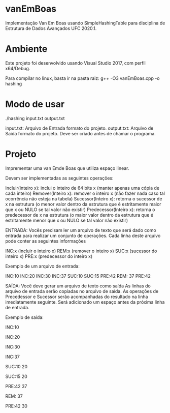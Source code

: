 # vanEmBoas
Implementação Van Em Boas usando SimpleHashingTable para disciplina de Estrutura de Dados Avançados UFC 2020.1. 

# Ambiente

Este projeto foi desenvolvido usando Visual Studio 2017, com perfil x64/Debug.

Para compilar no linux, basta ir na pasta raiz: g++ -O3 vanEmBoas.cpp -o hashing
# Modo de usar

./hashing input.txt output.txt

input.txt: Arquivo de Entrada formato do projeto. 
output.txt: Arquivo de Saida formato do projeto. Deve ser criado antes de chamar o programa.

# Projeto

Imprementar uma van Emde Boas  que utiliza espaço linear.

Devem ser implementadas as seguintes operações:

Incluir(inteiro x): inclui o inteiro de 64 bits x (manter apenas uma cópia de cada inteiro)
Remover(Inteiro x): remover o inteiro x (não fazer nada caso tal ocorrência não esteja na tabela)
Sucessor(Inteiro x): retorna o sucessor de x na estrutura (o menor valor dentro da estrutura que é estritamente maior que x ou NULO se tal valor não existir)
Predecessor(Inteiro x): retorna o predecessor de x na estrutura (o maior valor dentro da estrutura que é estritamente menor que x ou NULO se tal valor não existir)

ENTRADA:
Vocês precisam ler um arquivo de texto que será dado como entrada para realizar um conjunto de operações.
Cada linha deste arquivo pode conter as seguintes informações

INC:x (incluir o inteiro x)
REM:x (remover o inteiro x)
SUC:x (sucessor do inteiro x)
PRE:x (predecessor do inteiro x)

Exemplo de um arquivo de entrada:

INC:10
INC:20
INC:30
INC:37
SUC:10
SUC:15
PRE:42
REM: 37
PRE:42


SAÍDA:
Você deve gerar um arquivo de texto como saída 
As linhas do arquivo de entrada serão copiadas no arquivo de saída.
As operações de Precedessor e Sucessor serão acompanhadas do resultado na linha imediatamente seguinte.
Será adicionado um espaço antes da próxima linha de entrada.

Exemplo de saída:

INC:10

INC:20

INC:30

INC:37

SUC:10
20

SUC:15
20

PRE:42
37

REM: 37

PRE:42
30

